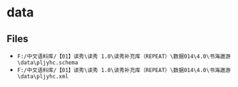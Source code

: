 # data

## Files

- `F:/中文语料库/【01】读秀\读秀 1.0\读秀补充库（REPEAT）\数据014\4.0\书海遨游\data\pljyhc.schema`
- `F:/中文语料库/【01】读秀\读秀 1.0\读秀补充库（REPEAT）\数据014\4.0\书海遨游\data\pljyhc.xml`
